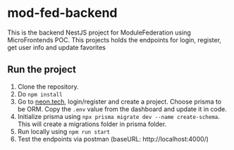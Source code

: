 # mod-fed-backend
This is the backend NestJS project for ModuleFederation using MicroFrontends POC. This projects holds the endpoints for login, register, get user info and update favorites

## Run the project
1. Clone the repository.
2. Do `npm install`
3. Go to [neon.tech](https://neon.tech), login/register and create a project. Choose prisma to be ORM. Copy the `.env` value from the dashboard and update it in code.
4. Initialize prisma using `npx prisma migrate dev --name create-schema`. This will create a migrations folder in prisma folder.
5. Run locally using `npm run start`
6. Test the endpoints via postman (baseURL: http://localhost:4000/)
